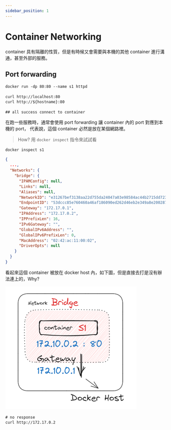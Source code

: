```yaml
---
sidebar_position: 1
---
```


# Container Networking

container 具有隔離的性質，但是有時候又會需要與本機的其他 container 進行溝通，甚至外部的服務。

## Port forwarding

```shell
docker run -dp 80:80 --name s1 httpd

curl http://localhost:80
curl http://${hostname}:80

## all success connect to container
```

在跑一些服務時，通常會使用 port forwarding 讓 container 內的 port 對應到本機的 port，
代表說，這個 container 必然是放在某個網路裡。

> How? 用 `docker inspect` 指令來試試看

```shell
docker inspect s1
```

```json
{
  ...,
  "Networks": {
    "bridge": {
      "IPAMConfig": null,
      "Links": null,
      "Aliases": null,
      "NetworkID": "e31267bef3138aa22d755da24047a03e98584ac44b2715dd723cc8e4b58e95ff",
      "EndpointID": "53dccc85e760460a46af186090ed262d46eb2e349a8e2002874146bc3688083f",
      "Gateway": "172.17.0.1",
      "IPAddress": "172.17.0.2",
      "IPPrefixLen": 16,
      "IPv6Gateway": "",
      "GlobalIPv6Address": "",
      "GlobalIPv6PrefixLen": 0,
      "MacAddress": "02:42:ac:11:00:02",
      "DriverOpts": null
    }
  }
}
```

看起來這個 container 被放在 docker host 內，如下圖，但是直接去打是沒有辦法連上的，Why?

![bridge network](./img/bridge.png)

```shell
# no response
curl http://172.17.0.2
```
